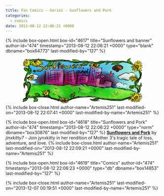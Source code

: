 ```yaml
---
title: Fan Comics - Series - Sunflowers and Pork
categories:
  - comics
date: 2013-08-12 22:06:21 +0000
---
```

{% include box-open.html box-id="4617" title="Sunflowers and banner" author-id="474" timestamp="2013-08-12 22:06:21 +0000" type="blank" dbname="box64773" last-modified-by="127" %}
<center>
<img src="/comics/series/sfpork/sfporkBanner.png" />
</center>
{% include box-close.html author-name="Artemis251" last-modified-on="2013-08-12 22:07:41 +0000" last-modified-by-name="Artemis251" %}

{% include box-open.html box-id="4618" title="Sunflowers and Pork" author-id="474" timestamp="2013-08-12 22:06:22 +0000" type="norm" dbname="box30876" last-modified-by="127" %}
<b><u>Sunflowers and Pork</u></b> by <i>jinxkitty7</i> - Join jynxkitty in her rendition of Mother 3's tragic tale of loss, adventure, and love.
{% include box-close.html author-name="Artemis251" last-modified-on="2013-08-12 22:09:21 +0000" last-modified-by-name="Artemis251" %}

{% include box-open.html box-id="4619" title="Comics" author-id="474" timestamp="2013-08-12 22:06:23 +0000" type="db" dbname="box14853" last-modified-by="127" %}
<center><navigator search="`Content` LIKE 'sfpork%'" display="no" quantity="60" section="description" /><displaytor mode="twocolumnlist" /></center>
{% include box-close.html author-name="Artemis251" last-modified-on="2013-12-07 00:19:51 +0000" last-modified-by-name="Artemis251" %}
